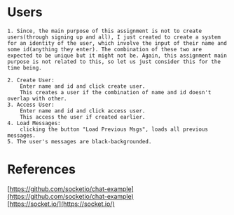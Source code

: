 # Users
    1. Since, the main purpose of this assignment is not to create users(through signing up and all), I just created to create a system for an identity of the user, which involve the input of their name and some id(anything they enter). The combination of these two are expected to be unique but it might not be. Again, this assignment main purpose is not related to this, so let us just consider this for the time being.

    2. Create User:
        Enter name and id and click create user.
        This creates a user if the combination of name and id doesn't overlap with other.
    3. Access User:
        Enter name and id and click access user.
        This access the user if created earlier.
    4. Load Messages:
        clicking the button "Load Previous Msgs", loads all previous messages.
    5. The user's messages are black-backgrounded.

# References
[https://github.com/socketio/chat-example](https://github.com/socketio/chat-example)<br />
[https://socket.io/](https://socket.io/)